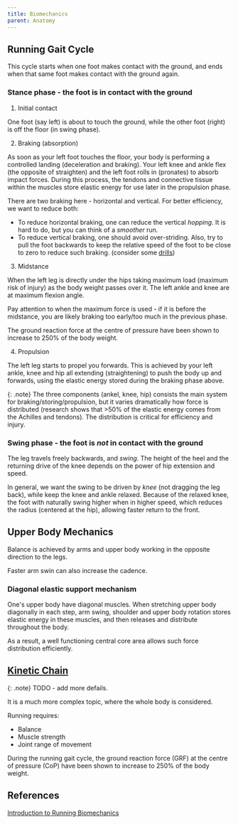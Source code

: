 ```yaml
---
title: Biomechanics
parent: Anatomy
---
```



## Running Gait Cycle

This cycle starts when one foot makes contact with the ground, and ends when that same foot makes contact with the ground again.


### Stance phase - the foot is in contact with the ground

1. Initial contact

One foot (say left) is about to touch the ground, while the other foot (right) is off the floor (in swing phase).

2. Braking (absorption)

As soon as your left foot touches the floor, your body is performing a controlled landing (deceleration and braking). Your left knee and ankle flex (the opposite of straighten) and the left foot rolls in (pronates) to absorb impact forces. During this process, the tendons and connective tissue within the muscles store elastic energy for use later in the propulsion phase.

There are two braking here - horizontal and vertical. For better efficiency, we want to reduce both:

* To reduce horizontal braking, one can reduce the vertical *hopping*. It is hard to do, but you can think of a *smoother* run.
* To reduce vertical braking, one should avoid over-striding. Also, try to pull the foot backwards to keep the relative speed of the foot to be close to zero to reduce such braking. (consider some [drills](../../warmup_cooldown/#warm-up))

3. Midstance

When the left leg is directly under the hips taking maximum load (maximum risk of injury) as the body weight passes over it. The left ankle and knee are at maximum flexion angle.

Pay attention to when the maximum force is used - if it is before the midstance, you are likely braking too early/too much in the previous phase.

The ground reaction force at the centre of pressure  have been shown to increase to 250% of the body weight.

4. Propulsion

The left leg starts to propel you forwards. This is achieved by your left ankle, knee and hip all extending (straightening) to push the body up and forwards, using the elastic energy stored during the braking phase above.


{: .note}
The three components (ankel, knee, hip) consists the main system for braking/storing/propulsion, but it varies dramatically how force is distributed (research shows that >50% of the elastic energy comes from the Achilles and tendons). The distribution is critical for efficiency and injury.


### Swing phase  - the foot is *not* in contact with the ground

The leg travels freely backwards, and *swing*. The height of the heel and the returning drive of the knee depends on the power of hip extension and speed. 

In general, we want the swing to be driven by *knee* (not dragging the leg back), while keep the knee and ankle relaxed. Because of the relaxed knee, the foot with naturally swing higher when in higher speed, which reduces the radius (centered at the hip), allowing faster return to the front. 

## Upper Body Mechanics

Balance is achieved by arms and upper body working in the opposite direction to the legs. 

Faster arm swin can also increase the cadence.

### Diagonal elastic support mechanism

One's upper body have diagonal muscles. When stretching upper body diagonally in each step, arm swing, shoulder and upper body rotation stores elastic energy in these muscles, and then releases and distribute throughout the body. 

As a result, a well functioning central core area allows such force distribution efficiently.


## [Kinetic Chain](https://www.physio-pedia.com/Kinetic_Chain)

{: .note}
TODO - add more defails.

It is a much more complex topic, where the whole body is considered. 


Running requires:

* Balance
* Muscle strength
* Joint range of movement


During the running gait cycle, the ground reaction force (GRF) at the centre of pressure (CoP) have been shown to increase to 250% of the body weight.


## References

[Introduction to Running Biomechanics](https://runnersconnect.net/running-biomechanics/)